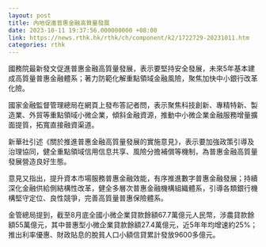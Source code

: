 ```yaml
---
layout: post
title: 內地促進普惠金融高質量發展
date: 2023-10-11 19:37:56.000000000 +08:00
link: https://news.rthk.hk/rthk/ch/component/k2/1722729-20231011.htm
categories: rthk
---
```


國務院最新發文促進普惠金融高質量發展，表示要堅持安全發展，未來5年基本建成高質量普惠金融體系；著力防範化解重點領域金融風險，聚焦加快中小銀行改革化險。

國家金融監督管理總局在網頁上發布答記者問，表示聚焦科技創新、專精特新、製造業、外貿等重點領域小微企業，傾斜金融資源，推動中小微企業金融服務增量擴面提質，拓寬直接融資渠道。

新華社引述《關於推進普惠金融高質量發展的實施意見》，表示要加強政策引導及治理協同，健全重點領域信用信息共享、風險分擔補償等機制，為普惠金融高質量發展營造良好生態。

意見又指出，提升資本市場服務普惠金融效能，有序推進數字普惠金融發展；持續深化金融供給側結構性改革，健全多層次普惠金融機構組織體系，引導各類銀行機構堅守定位、良性競爭，完善高質量普惠保險體系。

金管總局提到，截至8月底全國小微企業貸款餘額67.7萬億元人民幣，涉農貸款餘額55萬億元，其中普惠型小微企業貸款餘額27.4萬億元，近5年年均增速約25%；推出利率優惠、財政貼息的脫貧人口小額信貸累計發放9600多億元。
